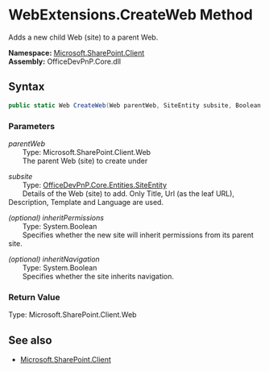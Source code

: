 # WebExtensions.CreateWeb Method  
Adds a new child Web (site) to a parent Web.  

**Namespace:** [Microsoft.SharePoint.Client](Microsoft.SharePoint.Client.md)  
**Assembly:** OfficeDevPnP.Core.dll  
## Syntax
```C#
public static Web CreateWeb(Web parentWeb, SiteEntity subsite, Boolean inheritPermissions, Boolean inheritNavigation)
```
### Parameters
*parentWeb*  
&emsp;&emsp;Type: Microsoft.SharePoint.Client.Web  
&emsp;&emsp;The parent Web (site) to create under  
  
*subsite*  
&emsp;&emsp;Type: [OfficeDevPnP.Core.Entities.SiteEntity](OfficeDevPnP.Core.Entities.SiteEntity.md)  
&emsp;&emsp;Details of the Web (site) to add. Only Title, Url (as the leaf URL), Description, Template and Language are used.  
  
*(optional) inheritPermissions*  
&emsp;&emsp;Type: System.Boolean  
&emsp;&emsp;Specifies whether the new site will inherit permissions from its parent site.  
  
*(optional) inheritNavigation*  
&emsp;&emsp;Type: System.Boolean  
&emsp;&emsp;Specifies whether the site inherits navigation.  
  
### Return Value
Type: Microsoft.SharePoint.Client.Web  


## See also
- [Microsoft.SharePoint.Client](Microsoft.SharePoint.Client.md)
